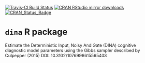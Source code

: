 
<!-- README.md is generated from README.Rmd. Please edit that file -->

[![Travis-CI Build
Status](https://travis-ci.org/tmsalab/dina.svg?branch=master)](https://travis-ci.org/tmsalab/dina)
[![CRAN RStudio mirror
downloads](http://cranlogs.r-pkg.org/badges/dina)](http://www.r-pkg.org/pkg/dina)
[![CRAN\_Status\_Badge](http://www.r-pkg.org/badges/version/dina)](https://cran.r-project.org/package=dina)

# `dina` R package

Estimate the Deterministic Input, Noisy And Gate (DINA) cognitive
diagnostic model parameters using the Gibbs sampler described by
Culpepper (2015) DOI: 10.3102/1076998615595403
